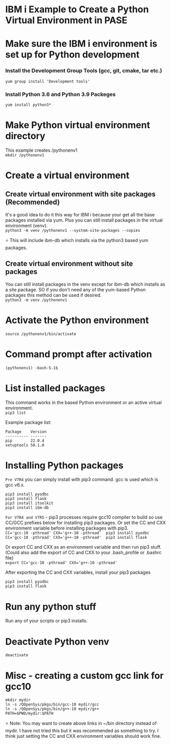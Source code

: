 # IBM i Example to Create a Python Virtual Environment in PASE

# Make sure the IBM i environment is set up for Python development

### Install the Development Group Tools (gcc, git, cmake, tar etc.)   
``` yum group install 'Development tools' ```   
### Install Python 3.6 and Python 3.9 Packeges   
``` yum install python3* ```   

# Make Python virtual environment directory
This example creates /pythonenv1   
```mkdir /pythonenv1```

# Create a virtual environment

## Create virtual environment with site packages (Recommended)
It's a good idea to do it this way for IBM i because your get all the base packages installed via yum. Plus you can still install packages in the virtual environment  (venv).    
```python3 -m venv /pythonenv1 --system-site-packages --copies```

:star: This will include ibm-db which installs via the python3 based yum packages.

## Create virtual environment without site packages 
You can still install packages in the venv except for ibm-db which installs as a site package. SO if you don't need any of the yum-based Python packages this method can be used if desired.    
```python3 -m venv /pythonenv1```

# Activate the Python environment   
```source /pythonenv1/bin/activate```

# Command prompt after activation   
```(pythonenv1) -bash-5.1$``` 

# List installed packages 
This command works in the based Python environment or an active virtual environment.  
```pip3 list```

Example package list:   
```
Package    Version
---------- -------
pip        22.0.4
setuptools 58.1.0
```

# Installing Python packages   

```Pre V7R4``` you can simply install with pip3 command. gcc is used which is gcc v6.x.   
```
pip3 install pyodbc
pip3 install flask
pip3 install itoolkit
pip3 install ibm-db
```

```For V7R4 and V7R5``` - pip3 processes require gcc10 compiler to build so use CC/GCC prefixes below for installing pip3 packages. Or set the CC and CXX environment variable before installing packages with pip3.    
```CC='gcc-10 -pthread' CXX='g++-10 -pthread'  pip3 install pyodbc```   
```CC='gcc-10 -pthread' CXX='g++-10 -pthread'  pip3 install flask```

Or export CC and CXX as an environment variable and then run pip3 stuff. 
(Could also add the export of CC and CXX to your .bash_profile or .bashrc file)   
```export CC='gcc-10 -pthread' CXX='g++-10 -pthread'```   

After exporting the CC and CXX variables, install your pip3 packages   
```
pip3 install pyodbc
pip3 install flask
```

# Run any python stuff 
Run any of your scripts or pip3 installs. 

# Deactivate Python venv
```deactivate ```

# Misc - creating a custom gcc link for gcc10
```
mkdir mydir
ln -s /QOpenSys/pkgs/bin/gcc-10 mydir/gcc
ln -s /QOpenSys/pkgs/bin/g++-10 mydir/g++
PATH=$PWD/mydir:$PATH
```
:star: Note: You may want to create above links in ~/bin directory instead of mydir. I have not tried this but it was recommended as something to try. I think just setting the CC and CXX environment variables should work fine.


